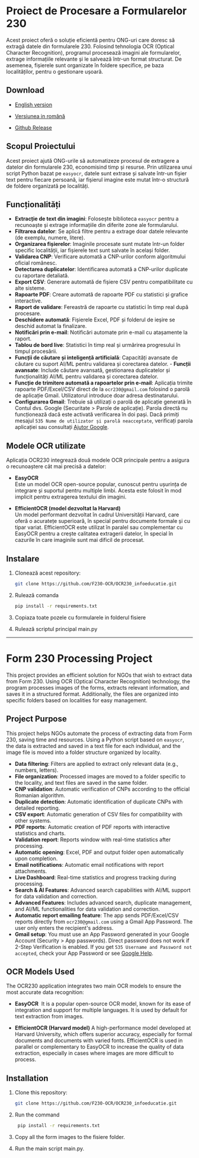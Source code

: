 # Proiect de Procesare a Formularelor 230

Acest proiect oferă o soluție eficientă pentru ONG-uri care doresc să extragă datele din formularele 230. Folosind tehnologia OCR (Optical Character Recognition), programul procesează imagini ale formularelor, extrage informațiile relevante și le salvează într-un format structurat. De asemenea, fișierele sunt organizate în foldere specifice, pe baza localităților, pentru o gestionare ușoară.

## Download
- [English version](https://apps.microsoft.com/detail/9n0198c2nvr1?hl=en-GB&gl=en)

- [Versiunea in română](https://apps.microsoft.com/detail/9n0198c2nvr1?hl=ro-RO&gl=RO)

- [Github Release](https://github.com/RaresAnghel08/OCR230/releases)

## Scopul Proiectului

Acest proiect ajută ONG-urile să automatizeze procesul de extragere a datelor din formularele 230, economisind timp și resurse. Prin utilizarea unui script Python bazat pe `easyocr`, datele sunt extrase și salvate într-un fișier text pentru fiecare persoană, iar fișierul imagine este mutat într-o structură de foldere organizată pe localități.


## Funcționalități
- **Extracție de text din imagini**: Folosește biblioteca `easyocr` pentru a recunoaște și extrage informațiile din diferite zone ale formularului.
- **Filtrarea datelor**: Se aplică filtre pentru a extrage doar datele relevante (de exemplu, numere, litere).
- **Organizarea fișierelor**: Imaginile procesate sunt mutate într-un folder specific localității, iar fișierele text sunt salvate în același folder.
- **Validarea CNP**: Verificare automată a CNP-urilor conform algoritmului oficial românesc.
- **Detectarea duplicatelor**: Identificarea automată a CNP-urilor duplicate cu raportare detaliată.
- **Export CSV**: Generare automată de fișiere CSV pentru compatibilitate cu alte sisteme.
- **Rapoarte PDF**: Creare automată de rapoarte PDF cu statistici și grafice interactive.
- **Raport de validare**: Fereastră de rapoarte cu statistici în timp real după procesare.
- **Deschidere automată**: Fișierele Excel, PDF și folderul de ieșire se deschid automat la finalizare.
- **Notificări prin e-mail**: Notificări automate prin e-mail cu atașamente la raport.
- **Tablou de bord live**: Statistici în timp real și urmărirea progresului în timpul procesării.
- **Funcții de căutare și inteligență artificială**: Capacități avansate de căutare cu suport AI/ML pentru validarea și corectarea datelor. - **Funcții avansate**: Include căutare avansată, gestionarea duplicatelor și funcționalități AI/ML pentru validarea și corectarea datelor.
- **Funcție de trimitere automată a rapoartelor prin e-mail**: Aplicația trimite rapoarte PDF/Excel/CSV direct de la `ocr230@gmail.com` folosind o parolă de aplicație Gmail. Utilizatorul introduce doar adresa destinatarului.
- **Configurarea Gmail**: Trebuie să utilizați o parolă de aplicație generată în Contul dvs. Google (Securitate > Parole de aplicație). Parola directă nu funcționează dacă este activată verificarea în doi pași. Dacă primiți mesajul `535 Nume de utilizator și parolă neacceptate`, verificați parola aplicației sau consultați [Ajutor Google](https://support.google.com/mail/?p=BadCredentials).

## Modele OCR utilizate

Aplicația OCR230 integrează două modele OCR principale pentru a asigura o recunoaștere cât mai precisă a datelor:

- **EasyOCR**  
  Este un model OCR open-source popular, cunoscut pentru ușurința de integrare și suportul pentru multiple limbi. Acesta este folosit în mod implicit pentru extragerea textului din imagini.

- **EfficientOCR (model dezvoltat la Harvard)**  
  Un model performant dezvoltat în cadrul Universității Harvard, care oferă o acuratețe superioară, în special pentru documente formale și cu tipar variat. EfficientOCR este utilizat în paralel sau complementar cu EasyOCR pentru a crește calitatea extragerii datelor, în special în cazurile în care imaginile sunt mai dificil de procesat.

## Instalare

1. Clonează acest repository:
   ```bash
   git clone https://github.com/F230-OCR/OCR230_infoeducatie.git

2. Rulează comanda
   ```bash
   pip install -r requirements.txt

4. Copiaza toate pozele cu formularele in folderul fisiere

5. Rulează scriptul principal main.py

---


# Form 230 Processing Project
This project provides an efficient solution for NGOs that wish to extract data from Form 230. Using OCR (Optical Character Recognition) technology, the program processes images of the forms, extracts relevant information, and saves it in a structured format. Additionally, the files are organized into specific folders based on localities for easy management.

## Project Purpose

This project helps NGOs automate the process of extracting data from Form 230, saving time and resources. Using a Python script based on `easyocr`, the data is extracted and saved in a text file for each individual, and the image file is moved into a folder structure organized by locality.

- **Data filtering**: Filters are applied to extract only relevant data (e.g., numbers, letters).
- **File organization**: Processed images are moved to a folder specific to the locality, and text files are saved in the same folder.
- **CNP validation**: Automatic verification of CNPs according to the official Romanian algorithm.
- **Duplicate detection**: Automatic identification of duplicate CNPs with detailed reporting.
- **CSV export**: Automatic generation of CSV files for compatibility with other systems.
- **PDF reports**: Automatic creation of PDF reports with interactive statistics and charts.
- **Validation report**: Reports window with real-time statistics after processing.
- **Automatic opening**: Excel, PDF and output folder open automatically upon completion.
- **Email notifications**: Automatic email notifications with report attachments.
- **Live Dashboard**: Real-time statistics and progress tracking during processing.
- **Search & AI Features**: Advanced search capabilities with AI/ML support for data validation and correction.
- **Advanced Features**: Includes advanced search, duplicate management, and AI/ML functionalities for data validation and correction.
- **Automatic report emailing feature**: The app sends PDF/Excel/CSV reports directly from `ocr230@gmail.com` using a Gmail App Password. The user only enters the recipient's address.
- **Gmail setup**: You must use an App Password generated in your Google Account (Security > App passwords). Direct password does not work if 2-Step Verification is enabled. If you get `535 Username and Password not accepted`, check your App Password or see [Google Help](https://support.google.com/mail/?p=BadCredentials).


## OCR Models Used

The OCR230 application integrates two main OCR models to ensure the most accurate data recognition:

- **EasyOCR** ​​
It is a popular open-source OCR model, known for its ease of integration and support for multiple languages. It is used by default for text extraction from images.

- **EfficientOCR (Harvard model)**
A high-performance model developed at Harvard University, which offers superior accuracy, especially for formal documents and documents with varied fonts. EfficientOCR is used in parallel or complementary to EasyOCR to increase the quality of data extraction, especially in cases where images are more difficult to process.

## Installation

1. Clone this repository:
   ```bash
   git clone https://github.com/F230-OCR/OCR230_infoeducatie.git

2. Run the command 
   ```bash
    pip install -r requirements.txt

3. Copy all the form images to the fisiere folder.

4. Run the main script main.py.
